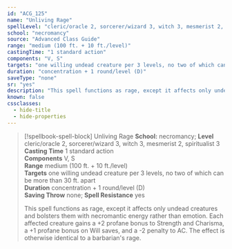 ```yaml
---
id: "ACG_125"
name: "Unliving Rage"
spellLevel: "cleric/oracle 2, sorcerer/wizard 3, witch 3, mesmerist 2, spiritualist 3"
school: "necromancy"
source: "Advanced Class Guide"
range: "medium (100 ft. + 10 ft./level)"
castingTime: "1 standard action"
components: "V, S"
targets: "one willing undead creature per 3 levels, no two of which can be more than 30 ft. apart"
duration: "concentration + 1 round/level (D)"
saveType: "none"
sr: "yes"
description: "This spell functions as rage, except it affects only undead creatures and bolsters them with necromantic energy rather than emotion. Each affected creature gains a +2 profane bonus to Strength and Charisma, a +1 profane bonus on Will saves, and a -2 penalty to AC. The effect is otherwise identical to a barbarian's rage."
known: false
cssclasses:
  - hide-title
  - hide-properties
---
```


> [!spellbook-spell-block] Unliving Rage
> **School:** necromancy; **Level** cleric/oracle 2, sorcerer/wizard 3, witch 3, mesmerist 2, spiritualist 3
> **Casting Time** 1 standard action  
> **Components** V, S  
> **Range** medium (100 ft. + 10 ft./level)  
> **Targets** one willing undead creature per 3 levels, no two of which can be more than 30 ft. apart  
> **Duration** concentration + 1 round/level (D)  
> **Saving Throw** none; **Spell Resistance** yes
> 
> This spell functions as rage, except it affects only undead creatures and bolsters them with necromantic energy rather than emotion. Each affected creature gains a +2 profane bonus to Strength and Charisma, a +1 profane bonus on Will saves, and a -2 penalty to AC. The effect is otherwise identical to a barbarian's rage.